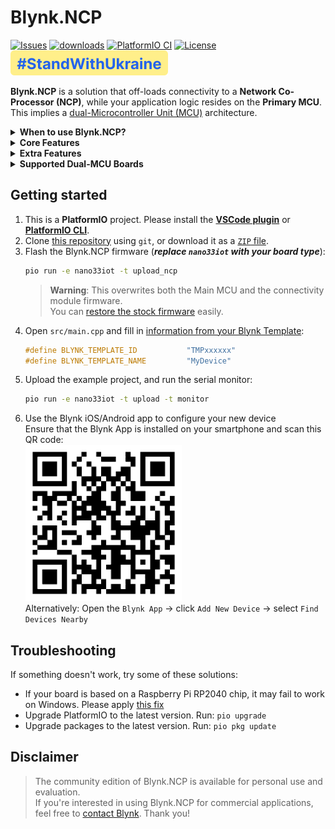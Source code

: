 
# Blynk.NCP

[![Issues](https://img.shields.io/github/issues/blynkkk/BlynkNcpExample.svg)](https://github.com/blynkkk/BlynkNcpExample/issues)
[![downloads](https://img.shields.io/github/downloads/blynkkk/BlynkNcpDriver/total)](https://github.com/blynkkk/BlynkNcpDriver/releases/latest)
[![PlatformIO CI](https://img.shields.io/github/actions/workflow/status/blynkkk/BlynkNcpExample/build.yml)](https://github.com/blynkkk/BlynkNcpExample/actions/workflows/build.yml)
[![License](https://img.shields.io/github/license/blynkkk/BlynkNcpExample?color=blue)](LICENSE)
[![Stand With Ukraine](https://raw.githubusercontent.com/vshymanskyy/StandWithUkraine/main/badges/StandWithUkraine.svg)](https://stand-with-ukraine.pp.ua)

**Blynk.NCP** is a solution that off-loads connectivity to a **Network Co-Processor (NCP)**, while your application logic resides on the **Primary MCU**. This implies a [dual-Microcontroller Unit (MCU)](https://docs.google.com/presentation/d/1aP2sQWB0J9EWj8Y1h5qeyfm2aFwaNSUKnCE-k7zxVnk/present) architecture.

<details><summary><b>When to use Blynk.NCP?</b></summary>

Using Blynk.NCP is recommended if one of these is true:
- You have one of the [supported dual-MCU](#supported-boards) boards and want connect it to Blynk
- You're building a new IoT product with specific requirements for the Primary MCU, so you're adding a separate connectivity module
- You are using Blynk for retrofitting your existing products
- You have included an **AT command**-based module, but you struggle to make it work right or to achieve your product goals
- You are looking for **ridiculously low** risks, integration efforts, and time to market, along with **improved reliability** of your products

</details>

<details><summary><b>Core Features</b></summary>

- **Blynk.Inject**: connect your devices easily using [<img src="https://cdn.rawgit.com/simple-icons/simple-icons/develop/icons/googleplay.svg" width="16" height="16" /> Android App](https://play.google.com/store/apps/details?id=cloud.blynk),
[<img src="https://cdn.rawgit.com/simple-icons/simple-icons/develop/icons/apple.svg" width="16" height="16" /> iOS App](https://apps.apple.com/us/app/blynk-iot/id1559317868) or [🌐 Web Dashboard](https://blynk.cloud)
  - `BLE`-assisted device provisioning for the best end-user experience
  - `WiFiAP`-based provisioning for devices without BLE support
  - **Network Manager**: WiFi (up to 16 saved networks), Ethernet, Cellular (depending on the hardware)
  - Advanced network connection troubleshooting
- Secure **Blynk.Cloud** connection that provides simple API for:
  - Data transfer with Virtual Pins, reporting Events, and accessing Metadata
  - `Time`, `Timezone` and `Location`, with an ability to track local time when the device is offline, including DST transitions
- **Blynk.Air** - automatic Over The Air firmware updates using Web Dashboard
  - Both NCP and the Primary MCU firmware updates
  - Direct firmware upgrade using iOS/Android App, before device activation

</details>

<details><summary><b>Extra Features</b></summary>

Additional services that can be provided by the Blynk.NCP:
- `⏳ soon` Persistent automation scenarios - work even if the device is offline
- `⏳ soon` Non-volatile storage for the [Preferences](https://github.com/vshymanskyy/Preferences) library
- `✅ ready` NCP-assisted [fail-safe OTA updates](https://github.com/blynkkk/BlynkNcpDriver/blob/main/docs/Firmware%20Upgrade.md#ncp-assisted-fail-safe-ota-updates)
- `✅ ready` Connectivity-related **device state indication** - requires a monochrome/RGB/addressable LED attached to the NCP
- `✅ ready` **User button** (also used for configuration reset) - requires a momentary push button attached to the NCP
- `✅ ready` **Factory testing** and provisioning
- `🤔 later` Generic File System storage
- `🤔 later` Generic UDP/TCP/TLS socket API

</details>

<details><summary><b>Supported Dual-MCU Boards</b></summary>

This example project is compatible with a set of ready-to-use Dual-MCU boards:

Board                            |                 | 🔄 MCU / NCP   | 🌐            | ⚙️      | 🗃️
:--                              | ---             | :---           | :---         | :---    | :---
[UNO R4 WiFi][1]                 | `unoR4wifi`     | `⏳ / ✅`      | WiFi 2.4     | BLE     | 4.25 MB
[Portenta C33][2]                | `portentaC33`   | `⏳ / ✅`      | WiFi 2.4     | BLE     | 512 KB
[Nano RP2040 Connect][3]         | `rp2040connect` | `✅ / ❌`      | WiFi 2.4     | BLE     | 384 KB
[Nano 33 IoT][4]                 | `nano33iot`     | `✅ / ❌`      | WiFi 2.4     | BLE     | 384 KB
[MKR WiFi 1010][5]               | `mkrwifi1010`   | `✅ / ❌`      | WiFi 2.4     | BLE     | 384 KB
[T-PicoC3][6]                    | `t_pico_c3`     | `✅ / ✅`      | WiFi 2.4     | BLE     | 512 KB
[RPi Pico][7] + [ESP8266][8]     | `pico_esp8266`  | `✅ / ✅`      | WiFi 2.4     | WiFiAP  | 1000 KB
[Wio Terminal][9]                | `⏳`            | `✅ / ❔`      | WiFi 2.4/5   | BLE     | ❔

🔄 Over-the-Air Updates, 🌐 Connectivity, ⚙️ Provisioning, 🗃️ File System

You can also [add one of the supported connectivity modules](docs/BuildYourOwn.md) to your own board.

</details>

## Getting started

1. This is a **PlatformIO** project. Please install the [**VSCode plugin**][pio_vscode] or [**PlatformIO CLI**][pio_cli].
2. Clone [this repository][self] using `git`, or download it as a [`ZIP` file][self_zip].
3. Flash the Blynk.NCP firmware (***replace `nano33iot` with your board type***):
    ```sh
    pio run -e nano33iot -t upload_ncp
    ```
    > __Warning__: This overwrites both the Main MCU and the connectivity module firmware.  
    > You can [restore the stock firmware][restore] easily.
4. Open `src/main.cpp` and fill in [information from your Blynk Template](https://bit.ly/BlynkInject):
    ```cpp
    #define BLYNK_TEMPLATE_ID           "TMPxxxxxx"
    #define BLYNK_TEMPLATE_NAME         "MyDevice"
    ```
5. Upload the example project, and run the serial monitor:
    ```sh
    pio run -e nano33iot -t upload -t monitor
    ```
6. Use the Blynk iOS/Android app to configure your new device  
    Ensure that the Blynk App is installed on your smartphone and scan this QR code:  
    <img alt="Add New Device QR" src="./docs/Images/AddNewDeviceQR.png" width="250" />  
    Alternatively: Open the `Blynk App` -> click `Add New Device` -> select `Find Devices Nearby`

## Troubleshooting

If something doesn't work, try some of these solutions:
- If your board is based on a Raspberry Pi RP2040 chip, it may fail to work on Windows. Please apply [this fix][fix_windows_rp2040]
- Upgrade PlatformIO to the latest version. Run: `pio upgrade`
- Upgrade packages to the latest version. Run: `pio pkg update`

## Disclaimer

> The community edition of Blynk.NCP is available for personal use and evaluation.  
> If you're interested in using Blynk.NCP for commercial applications, feel free to [contact Blynk][blynk_sales]. Thank you!


[self]: https://github.com/blynkkk/BlynkNcpExample
[self_zip]: https://github.com/blynkkk/BlynkNcpExample/archive/refs/heads/main.zip
[blynk_sales]: https://blynk.io/en/contact-us-business
[pio_vscode]: https://docs.platformio.org/en/stable/integration/ide/vscode.html#ide-vscode
[pio_cli]: https://docs.platformio.org/en/stable/core/index.html
[restore]: ./docs/RestoreFirmware.md
[arduino_ide]: https://github.com/blynkkk/blynk-library/blob/master/examples/Blynk.Edgent/Edgent_NCP/Edgent_NCP.ino
[fix_windows_rp2040]: https://arduino-pico.readthedocs.io/en/latest/platformio.html#important-steps-for-windows-users-before-installing

[1]: https://store-usa.arduino.cc/products/uno-r4-wifi
[2]: https://store-usa.arduino.cc/products/portenta-c33
[3]: https://store-usa.arduino.cc/products/arduino-nano-rp2040-connect
[4]: https://store-usa.arduino.cc/products/arduino-nano-33-iot
[5]: https://store-usa.arduino.cc/products/arduino-mkr-wifi-1010
[6]: https://www.lilygo.cc/products/lilygo%C2%AE-t-picoc3-esp32-c3-rp2040-1-14-inch-lcd-st7789v
[7]: https://www.raspberrypi.com/products/raspberry-pi-pico
[8]: https://www.waveshare.com/pico-esp8266.htm
[9]: https://www.seeedstudio.com/Wio-Terminal-p-4509.html

